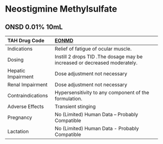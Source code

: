 # Neostigmine Methylsulfate

## ONSD 0.01% 10mL

| TAH Drug Code      | [EONMD](https://www.tahsda.org.tw/drugs/hissearch.php?drug_code=EONMD)    |
|:-------------------|:--------------------------------------------------------------------------|
| Indications        | Relief of fatigue of ocular muscle.                                       |
| Dosing             | Instill 2 drops TID .The dosage may be increased or decreased moderately. |
| Hepatic Impairment | Dose adjustment not necessary                                             |
| Renal Impairment   | Dose adjustment not necessary                                             |
| Contraindications  | Hypersensitivity to any component of the formulation.                     |
| Adverse Effects    | Transient stinging                                                        |
| Pregnancy          | No (Limited) Human Data – Probably Compatible                             |
| Lactation          | No (Limited) Human Data - Probably Compatible                             |

